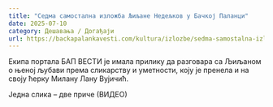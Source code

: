 ```yaml
---
title: "Седма самостална изложба Љиљане Недељков у Бачкој Паланци"
date: 2025-07-10
category: Дешавања / Догађаји
url: https://backapalankavesti.com/kultura/izlozbe/sedma-samostalna-izlozba-ljiljane-nedeljkov-u-backoj-palanci/
---
```


Екипа портала БАП ВЕСТИ је имала прилику да разговара са Љиљаном о њеној љубави према сликарству и уметности, коју је пренела и на своју ћерку Милану Лану Вујичић.

Једна слика – две приче (ВИДЕО)
